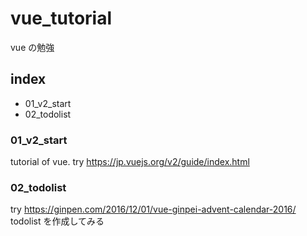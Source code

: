 # vue_tutorial
vue の勉強

## index 
- 01_v2_start
- 02_todolist

### 01_v2_start
tutorial of vue. try https://jp.vuejs.org/v2/guide/index.html

### 02_todolist
try https://ginpen.com/2016/12/01/vue-ginpei-advent-calendar-2016/
todolist を作成してみる

